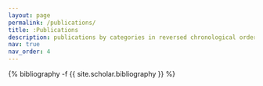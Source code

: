 ```yaml
---
layout: page
permalink: /publications/
title: :Publications
description: publications by categories in reversed chronological order. 
nav: true
nav_order: 4
---
```

<!-- _pages/publications.md -->
<div class="publications">

{% bibliography -f {{ site.scholar.bibliography }} %}

</div>
